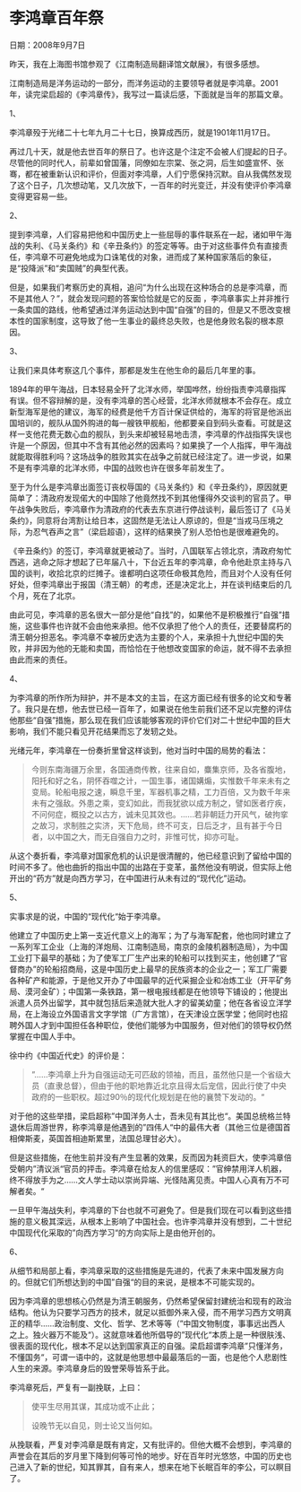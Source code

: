 # 李鸿章百年祭

日期：2008年9月7日

昨天，我在上海图书馆参观了《江南制造局翻译馆文献展》，有很多感想。

江南制造局是洋务运动的一部分，而洋务运动的主要领导者就是李鸿章。2001年，读完梁启超的《李鸿章传》，我写过一篇读后感，下面就是当年的那篇文章。

1、

李鸿章殁于光绪二十七年九月二十七日，换算成西历，就是1901年11月17日。

再过几十天，就是他去世百年的祭日了。也许这是个注定不会被人们提起的日子。尽管他的同时代人，前辈如曾国藩，同僚如左宗棠、张之洞，后生如盛宣怀、张骞，都在被重新认识和评价，但面对李鸿章，人们宁愿保持沉默。自从我偶然发现了这个日子，几次想动笔，又几次放下，一百年的时光变迁，并没有使评价李鸿章变得更容易一些。

2、

提到李鸿章，人们容易把他和中国历史上一些屈辱的事件联系在一起，诸如甲午海战的失利、《马关条约》和《辛丑条约》的签定等等。由于对这些事件负有直接责任，李鸿章不可避免地成为口诛笔伐的对象，进而成了某种国家落后的象征，是“投降派”和“卖国贼”的典型代表。

但是，如果我们考察历史的真相，追问“为什么出现在这种场合的总是李鸿章，而不是其他人？”，就会发现问题的答案恰恰就是它的反面 ，李鸿章事实上并非推行一条卖国的路线，他希望通过洋务运动达到中国“自强”的目的，但是又不愿改变根本性的国家制度，这导致了他一生事业的最终总失败，也是他身败名裂的根本原因。

3、

让我们来具体考察这几个事件，那都是发生在他生命的最后几年里的事。

1894年的甲午海战，日本轻易全歼了北洋水师，举国哗然，纷纷指责李鸿章指挥有误。但不容辩解的是，没有李鸿章的苦心经营，北洋水师就根本不会存在。成立新型海军是他的建议，海军的经费是他千方百计保证供给的，海军的将官是他派出国培训的，舰队从国外购进的每一艘铁甲舰船，他都要亲自到码头查看。可就是这样一支他花费无数心血的舰队，到头来却被轻易地击溃，李鸿章的作战指挥失误也许是一个原因，但其中不含有其他必然的因素吗？如果换了一个人指挥，甲午海战就能取得胜利吗？这场战争的胜败其实在战争之前就已经注定了。进一步说，如果不是有李鸿章的北洋水师，中国的战败也许在很多年前发生了。

至于为什么是李鸿章出面签订丧权辱国的《马关条约》和《辛丑条约》，原因就更简单了：清政府发现偌大的中国除了他竟然找不到其他懂得外交谈判的官员了。甲午战争失败后，李鸿章作为清政府的代表去东京进行停战谈判，最后签订了《马关条约》，同意将台湾割让给日本，这固然是无法让人原谅的，但是“当戎马压境之际，为忍气吞声之言”（梁启超语），这样的结果换了别人恐怕也是很难避免的。

《辛丑条约》的签订，李鸿章就更被动了。当时，八国联军占领北京，清政府匆忙西逃，逃命之际才想起了已年届八十，下台近五年的李鸿章，命令他赴京主持与八国的谈判，收拾北京的烂摊子。谁都明白这项任命极其危险，而且对个人没有任何好处，但李鸿章出于报国（清王朝）的考虑，还是决定北上，并在谈判结束后的几个月，死在了北京。

由此可见，李鸿章的恶名很大一部分是他“自找”的，如果他不是积极推行“自强”措施，这些事件也许就不会由他来承担。他不仅承担了他个人的责任，还要替腐朽的清王朝分担恶名。李鸿章不幸被历史选为主要的个人，来承担十九世纪中国的失败，并非因为他的无能和卖国，而恰恰在于他想改变国家的命运，就不得不去承担由此而来的责任。

4、

为李鸿章的所作所为辩护，并不是本文的主旨，在这方面已经有很多的论文和专著了。我只是在想，他去世已经一百年了，如果说在他生前我们还不足以完整的评估他那些“自强”措施，那么现在我们应该能够客观的评价它们对二十世纪中国的巨大影响，我们不能只看见开花结果而忘了发轫之处。

光绪元年，李鸿章在一份奏折里曾这样谈到，他对当时中国的局势的看法：

> 今则东南海疆万余里，各国通商传教，往来自如，麋集京师，及各省腹地，阳托和好之名，阴怀吞噬之计，一国生事，诸国媾煽，实惟数千年来未有之变局。轮船电报之速，瞬息千里，军器机事之精，工力百倍，又为数千年来未有之强敌。外患之乘，变幻如此，而我犹欲以成方制之，譬如医者疗疾，不问何症，概投之以古方，诚未见其效也。……若非朝廷力开风气，破拘挛之故习，求制胜之实济，天下危局，终不可支，日后乏才，且有甚于今日者，以中国之大，而无自强自力之时，非惟可忧，抑亦可耻。

从这个奏折看，李鸿章对国家危机的认识是很清醒的，他已经意识到了留给中国的时间不多了。他也曲折的指出中国的出路在于变革，虽然他没有明说，但实际上他开出的“药方”就是向西方学习，在中国进行从未有过的“现代化”运动。

5、

实事求是的说，中国的“现代化“始于李鸿章。

他建立了中国历史上第一支近代意义上的海军；为了与海军配套，他也同时建立了一系列军工企业（上海的洋炮局、江南制造局，南京的金陵机器制造局），为中国工业打下最早的基础；为了使军工厂生产出来的轮船可以找到买主，他创建了“官督商办”的轮船招商局，这是中国历史上最早的民族资本的企业之一；军工厂需要各种矿产和能源，于是他又开办了中国最早的近代采掘企业和冶炼工业（开平矿务局、漠河金矿）；中国第一条铁路，第一根电报线都是在他领导下铺设的；他提出派遣人员外出留学，其中就包括后来造就大批人才的留美幼童；他在各省设立洋学局，在上海设立外国语言文字学馆（广方言馆），在天津设立医学堂；他同时也招聘外国人才到中国担任各种职位，使他们能够为中国服务，但对他们的领导权仍然掌握在中国人手中。

徐中约《中国近代史》的评价是：

> ”……李鸿章上升为自强运动无可匹敌的领袖，而且，虽然他只是一个省级大员（直隶总督），但由于他的职地靠近北京且得太后宠信，因此行使了中央政府的一些职权。超过90％的现代化规划是在他的襄赞下发动的。“

对于他的这些举措，梁启超称”中国洋务人士，吾未见有其比也“。美国总统格兰特退休后周游世界，称李鸿章是他遇到的”四伟人“中的最伟大者（其他三位是德国首相俾斯麦，英国首相迪斯累里，法国总理甘必大）。

但是这些措施，在他生前并没有产生显著的效果，反而因为耗资巨大，使李鸿章倍受朝内”清议派“官员的抨击。李鸿章在给友人的信里感叹：”官绅禁用洋人机器，终不得放手为之……文人学士动以崇尚异端、光怪陆离见责。中国人心真有万不可解者矣。“

一旦甲午海战失利，李鸿章的下台也就不可避免了。但是我们现在可以看到这些措施的意义极其深远，从根本上影响了中国社会。也许李鸿章并没有想到，二十世纪中国现代化采取的”向西方学习“的方向实际上是由他开创的。

6、

从细节和局部上看，李鸿章采取的这些措施是先进的，代表了未来中国发展方向的。但就它们所想达到的中国”自强“的目的来说，是根本不可能实现的。

因为李鸿章的思想核心仍然是为清王朝服务，仍然希望保留封建统治和现有的政治结构。他认为只要学习西方的技术，就足以抵御外来入侵，而不用学习西方文明真正的精华……政治制度、文化、哲学、艺术等等（”中国文物制度，事事远出西人之上。独火器万不能及“）。这就意味着他所倡导的”现代化“本质上是一种很肤浅、很表面的现代化，根本不足以达到国家真正的自强。梁启超谓李鸿章”只懂洋务，不懂国务“，可谓一语中的，这就是他思想中最最落后的一面，也是他个人悲剧性人生的来源。李鸿章身后的毁誉荣辱皆系于此。

李鸿章死后，严复有一副挽联，上曰：　

> 使平生尽用其谋，其成功或不止此；
> 
> 设晚节无以自见，则士论又当何如。

从挽联看，严复对李鸿章是既有肯定，又有批评的。但他大概不会想到，李鸿章的声誉会在其后的岁月里下降到何等可怜的地步。好在百年时光悠悠，中国的历史也己进入了新的世纪，知其罪其，自有来人，想来在地下长眠百年的李公，可以瞑目了。

